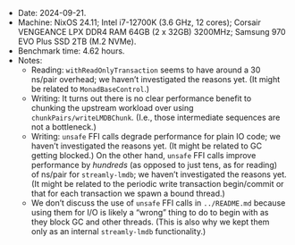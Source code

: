 * Date: 2024-09-21.
* Machine: NixOS 24.11; Intel i7-12700K (3.6 GHz, 12 cores); Corsair VENGEANCE LPX DDR4 RAM 64GB (2 x 32GB) 3200MHz; Samsung 970 EVO Plus SSD 2TB (M.2 NVMe).
* Benchmark time: 4.62 hours.
* Notes:
    - Reading: `withReadOnlyTransaction` seems to have around a 30 ns/pair overhead; we haven’t investigated the reasons yet. (It might be related to `MonadBaseControl`.)
    - Writing: It turns out there is no clear performance benefit to chunking the upstream workload over using `chunkPairs/writeLMDBChunk`. (I.e., those intermediate sequences are not a bottleneck.)
    - Writing: `unsafe` FFI calls degrade performance for plain IO code; we haven’t investigated the reasons yet. (It might be related to GC getting blocked.) On the other hand, `unsafe` FFI calls improve performance by *hundreds* (as opposed to just tens, as for reading) of ns/pair for `streamly-lmdb`; we haven’t investigated the reasons yet. (It might be related to the periodic write transaction begin/commit or that for each transaction we spawn a bound thread.)
    - We don’t discuss the use of `unsafe` FFI calls in `../README.md` because using them for I/O is likely a “wrong” thing to do to begin with as they block GC and other threads. (This is also why we kept them only as an internal `streamly-lmdb` functionality.)
